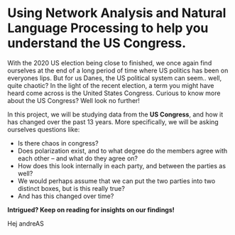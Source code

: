 # Using Network Analysis and Natural Language Processing to help you understand the US Congress.

With the 2020 US election being close to finished, we once again find ourselves at the end of a long period of time where US politics has been on everyones lips. But for us Danes, the US political system can seem.. well, quite chaotic? In the light of the recent election, a term you might have heard come across is the United States Congress. Curious to know more about the US Congress? Well look no further!


In this project, we will be studying data from the **US Congress**, and how it has changed over the past 13 years. More specifically, we will be asking ourselves questions like: 
- Is there chaos in congress? 
- Does polarization exist, and to what degree do the members agree with each other – and what do they agree on? 
- How does this look internally in each party, and between the parties as well? 
- We would perhaps assume that we can put the two parties into two distinct boxes, but is this really true? 
- And has this changed over time?

**Intrigued? Keep on reading for insights on our findings!**

Hej andreAS
